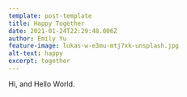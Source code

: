 ```yaml
---
template: post-template
title: Happy Together
date: 2021-01-24T22:29:48.006Z
author: Emily Yu
feature-image: lukas-w-e3mu-mtj7xk-unsplash.jpg
alt-text: happy
excerpt: together
---
```

Hi, and Hello World.